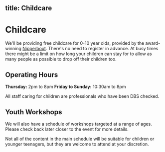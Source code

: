 title: Childcare
---
# Childcare
We'll be providing free childcare for 0-10 year olds, provided by the award-winning [Nipperbout](https://www.nipperbout.com). There's no need to register in advance. At busy times there might be a limit on how long your children can stay for to allow as many people as possible to drop off their children too.

## Operating Hours
**Thursday:** 2pm to 8pm
**Friday to Sunday:** 10:30am to 8pm

All staff caring for children are professionals who have been DBS checked.

## Youth Workshops
We will also have a schedule of workshops targeted at a range of ages. Please check back later closer to the event for more details.

Not all of the content in the main schedule will be suitable for children or younger teenagers, but they are welcome to attend at your discretion.
